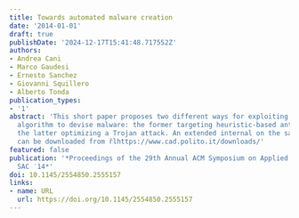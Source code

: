 ```yaml
---
title: Towards automated malware creation
date: '2014-01-01'
draft: true
publishDate: '2024-12-17T15:41:48.717552Z'
authors:
- Andrea Cani
- Marco Gaudesi
- Ernesto Sanchez
- Giovanni Squillero
- Alberto Tonda
publication_types:
- '1'
abstract: 'This short paper proposes two different ways for exploiting an evolutionary
  algorithm to devise malware: the former targeting heuristic-based anti-virus scanner;
  the latter optimizing a Trojan attack. An extended internal on the same the subject
  can be downloaded from r̆lhttps://www.cad.polito.it/downloads/'
featured: false
publication: '*Proceedings of the 29th Annual ACM Symposium on Applied Computing -
  SAC ′14*'
doi: 10.1145/2554850.2555157
links:
- name: URL
  url: https://doi.org/10.1145/2554850.2555157
---
```


